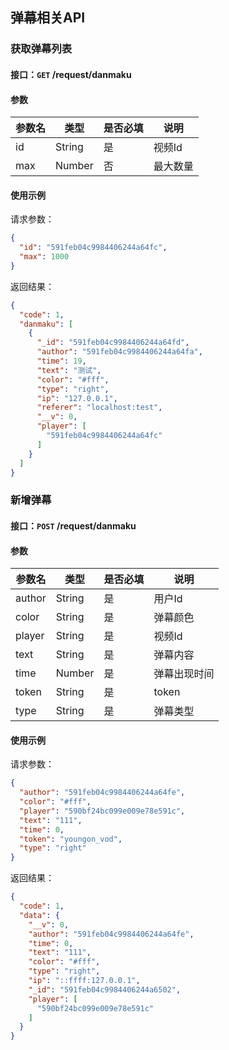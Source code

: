 ## 弹幕相关API
### 获取弹幕列表
#### 接口：`GET` /request/danmaku
#### 参数



参数名 | 类型 | 是否必填 | 说明
--- | --- | --- | ---
id | String | 是 | 视频Id
max | Number | 否 | 最大数量



#### 使用示例

请求参数：

```json
{
  "id": "591feb04c9984406244a64fc",
  "max": 1000
}
```

返回结果：

```json
{
  "code": 1,
  "danmaku": [
    {
      "_id": "591feb04c9984406244a64fd",
      "author": "591feb04c9984406244a64fa",
      "time": 19,
      "text": "测试",
      "color": "#fff",
      "type": "right",
      "ip": "127.0.0.1",
      "referer": "localhost:test",
      "__v": 0,
      "player": [
        "591feb04c9984406244a64fc"
      ]
    }
  ]
}
```
### 新增弹幕
#### 接口：`POST` /request/danmaku
#### 参数



参数名 | 类型 | 是否必填 | 说明
--- | --- | --- | ---
author | String | 是 | 用户Id
color | String | 是 | 弹幕颜色
player | String | 是 | 视频Id
text | String | 是 | 弹幕内容
time | Number | 是 | 弹幕出现时间
token | String | 是 | token
type | String | 是 | 弹幕类型



#### 使用示例

请求参数：

```json
{
  "author": "591feb04c9984406244a64fe",
  "color": "#fff",
  "player": "590bf24bc099e009e78e591c",
  "text": "111",
  "time": 0,
  "token": "youngon_vod",
  "type": "right"
}
```

返回结果：

```json
{
  "code": 1,
  "data": {
    "__v": 0,
    "author": "591feb04c9984406244a64fe",
    "time": 0,
    "text": "111",
    "color": "#fff",
    "type": "right",
    "ip": "::ffff:127.0.0.1",
    "_id": "591feb04c9984406244a6502",
    "player": [
      "590bf24bc099e009e78e591c"
    ]
  }
}
```